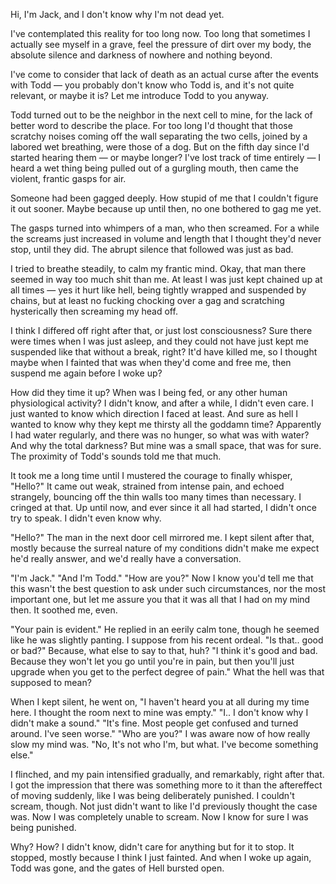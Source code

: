Hi, I'm Jack, and I don't know why I'm not dead yet.

I've contemplated this reality for too long now. Too long that sometimes I actually see myself in a grave, feel the pressure of dirt over my body, the absolute silence and darkness of nowhere and nothing beyond.

I've come to consider that lack of death as an actual curse after the events with Todd — you probably don't know who Todd is, and it's not quite relevant, or maybe it is? 
Let me introduce Todd to you anyway.

Todd turned out to be the neighbor in the next cell to mine, for the lack of better word to describe the place. For too long I'd thought that those scratchy noises coming off the wall separating the two cells, joined by a labored wet breathing, were those of a dog. But on the fifth day since I'd started hearing them — or maybe longer? I've lost track of time entirely — I heard a wet thing being pulled out of a gurgling mouth, then came the violent, frantic gasps for air. 

Someone had been gagged deeply. How stupid of me that I couldn't figure it out sooner. Maybe because up until then, no one bothered to gag me yet.

The gasps turned into whimpers of a man, who then screamed. For a while the screams just increased in volume and length that I thought they'd never stop, until they did. The abrupt silence that followed was just as bad.

I tried to breathe steadily, to calm my frantic mind. Okay, that man there seemed in way too much shit than me. At least I was just kept chained up at all times — yes it hurt like hell, being tightly wrapped and suspended by chains, but at least no fucking chocking over a gag and scratching hysterically then screaming my head off.

I think I differed off right after that, or just lost consciousness? Sure there were times when I was just asleep, and they could not have just kept me suspended like that without a break, right? It'd have killed me, so I thought maybe when I fainted that was when they'd come and free me, then suspend me again before I woke up?

How did they time it up? When was I being fed, or any other human physiological activity? I didn't know, and after a while, I didn't even care.
I just wanted to know which direction I faced at least. And sure as hell I wanted to know why they kept me thirsty all the goddamn time? Apparently I had water regularly, and there was no hunger, so what was with water? And why the total darkness?
But mine was a small space, that was for sure. The proximity of Todd's sounds told me that much.

It took me a long time until I mustered the courage to finally whisper, "Hello?"
It came out weak, strained from intense pain, and echoed strangely, bouncing off the thin walls too many times than necessary. I cringed at that. Up until now, and ever since it all had started, I didn't once try to speak. I didn't even know why.

"Hello?" The man in the next door cell mirrored me.
I kept silent after that, mostly because the surreal nature of my conditions didn't make me expect he'd really answer, and we'd really have a conversation.

"I'm Jack."
"And I'm Todd."
"How are you?"
Now I know you'd tell me that this wasn't the best question to ask under such circumstances, nor the most important one, but let me assure you that it was all that I had on my mind then. It soothed me, even.

"Your pain is evident." He replied in an eerily calm tone, though he seemed like he was slightly panting. I suppose from his recent ordeal.
"Is that.. good or bad?" Because, what else to say to that, huh?
"I think it's good and bad. Because they won't let you go until you're in pain, but then you'll just upgrade when you get to the perfect degree of pain."
What the hell was that supposed to mean?

When I kept silent, he went on, "I haven't heard you at all during my time here. I thought the room next to mine was empty."
"I.. I don't know why I didn't make a sound."
"It's fine. Most people get confused and turned around. I've seen worse."
"Who are you?" I was aware now of how really slow my mind was.
"No, It's not who I'm, but what. I've become something else."

I flinched, and my pain intensified gradually, and remarkably, right after that. I got the impression that there was something more to it than the aftereffect of moving suddenly, like I was being deliberately punished.
I couldn't scream, though. Not just didn't want to like I'd previously thought the case was. Now I was completely unable to scream. Now I know for sure I was being punished.

Why? How? I didn't know, didn't care for anything but for it to stop.
It stopped, mostly because I think I just fainted.
And when I woke up again, Todd was gone, and the gates of Hell bursted open.





